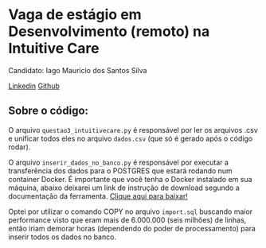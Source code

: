 # Vaga de estágio em Desenvolvimento (remoto) na Intuitive Care

Candidato: Iago Mauricio dos Santos Silva

<a href="https://www.linkedin.com/in/iagomauricioo/">Linkedin</a>
<a href="https://github.com/iagomauricioo">Github</a>

## Sobre o código:

O arquivo `questao3_intuitivecare.py` é responsável por ler os arquivos .csv e unificar todos eles no arquivo `dados.csv` (que só é gerado após o código rodar).

O arquivo `inserir_dados_no_banco.py` é responsável por executar a transferência dos dados para o POSTGRES que estará rodando num container Docker. É importante que você tenha o Docker instalado em sua máquina, abaixo deixarei um link de instrução de download segundo a documentação da ferramenta. <a href="https://docs.docker.com/engine/install/">Clique aqui para baixar!</a>

Optei por utilizar o comando COPY no arquivo `import.sql` buscando maior performance visto que eram mais de 6.000.000 (seis milhões) de linhas, então iriam demorar horas (dependendo do poder de processamento) para inserir todos os dados no banco.